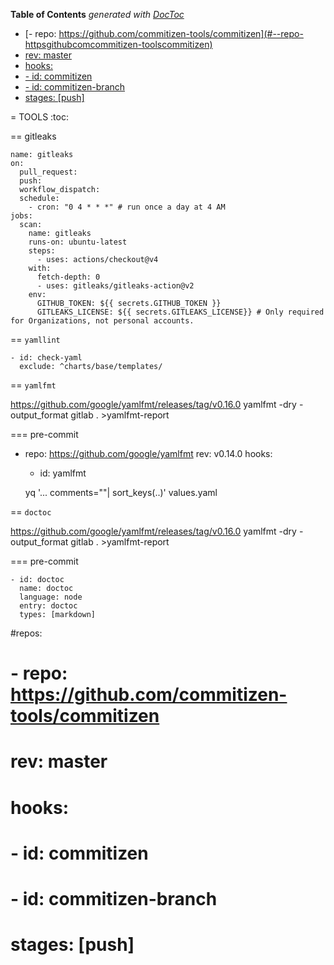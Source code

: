 <!-- START doctoc generated TOC please keep comment here to allow auto update -->
<!-- DON'T EDIT THIS SECTION, INSTEAD RE-RUN doctoc TO UPDATE -->
**Table of Contents**  *generated with [DocToc](https://github.com/thlorenz/doctoc)*

- [- repo: https://github.com/commitizen-tools/commitizen](#--repo-httpsgithubcomcommitizen-toolscommitizen)
- [rev: master](#rev-master)
- [hooks:](#hooks)
- [- id: commitizen](#--id-commitizen)
- [- id: commitizen-branch](#--id-commitizen-branch)
- [stages: [push]](#stages-push)

<!-- END doctoc generated TOC please keep comment here to allow auto update -->

= TOOLS
:toc:

== gitleaks

	name: gitleaks
	on:
	  pull_request:
	  push:
	  workflow_dispatch:
	  schedule:
	    - cron: "0 4 * * *" # run once a day at 4 AM
	jobs:
	  scan:
	    name: gitleaks
	    runs-on: ubuntu-latest
	    steps:
	      - uses: actions/checkout@v4
		with:
		  fetch-depth: 0
	      - uses: gitleaks/gitleaks-action@v2
		env:
		  GITHUB_TOKEN: ${{ secrets.GITHUB_TOKEN }}
		  GITLEAKS_LICENSE: ${{ secrets.GITLEAKS_LICENSE}} # Only required for Organizations, not personal accounts.


== `yamllint`

	- id: check-yaml
	  exclude: ^charts/base/templates/

== `yamlfmt`

https://github.com/google/yamlfmt/releases/tag/v0.16.0
yamlfmt -dry -output_format gitlab . >yamlfmt-report

=== pre-commit

- repo: https://github.com/google/yamlfmt
  rev: v0.14.0
  hooks:
    - id: yamlfmt


	yq '... comments=""| sort_keys(..)' values.yaml


== `doctoc`

https://github.com/google/yamlfmt/releases/tag/v0.16.0
yamlfmt -dry -output_format gitlab . >yamlfmt-report

=== pre-commit


	- id: doctoc
	  name: doctoc
	  language: node
	  entry: doctoc
	  types: [markdown]



#repos:
#  - repo: https://github.com/commitizen-tools/commitizen
#    rev: master
#    hooks:
#      - id: commitizen
#      - id: commitizen-branch
#        stages: [push]
